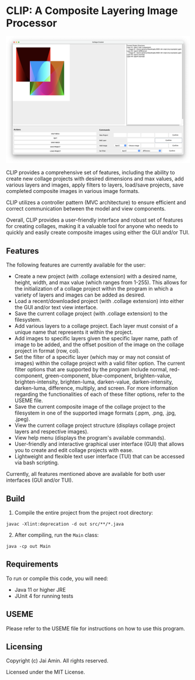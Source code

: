 # CLIP: A Composite Layering Image Processor

![CLIP GUI](res/clip-demo.png)

CLIP provides a comprehensive set of features, including the ability to create new collage projects with desired dimensions and max values, add various layers and images, apply filters to layers, load/save projects, save completed composite images in various image formats.

CLIP utilizes a controller pattern (MVC architecture) to ensure efficient and correct communication between the model and view components.

Overall, CLIP provides a user-friendly interface and robust set of features for creating collages, making it a valuable tool for anyone who needs to quickly and easily create composite images using either the GUI and/or TUI.

## Features

The following features are currently available for the user:
- Create a new project (with .collage extension) with a desired name, height, width, and max value (which ranges from 1-255). This allows for the initialization of a collage project within the program in which a variety of layers and images can be added as desired.
- Load a recent/downloaded project (with .collage extension) into either the GUI and/or text view interface.
- Save the current collage project (with .collage extension) to the filesystem.
- Add various layers to a collage project. Each layer must consist of a unique name that represents it within the project.
- Add images to specific layers given the specific layer name, path of image to be added, and the offset position of the image on the collage project in format (row, col).
- Set the filter of a specific layer (which may or may not consist of images) within the collage project with a valid filter option. The current filter options that are supported by the program include normal, red-component, green-component, blue-component, brighten-value, brighten-intensity, brighten-luma, darken-value, darken-intensity, darken-luma, difference, multiply, and screen. For more information regarding the functionalities of each of these filter options, refer to the USEME file.
- Save the current composite image of the collage project to the filesystem in one of the supported image formats (.ppm, .png, .jpg, .jpeg).
- View the current collage project structure (displays collage project layers and respective images).
- View help menu (displays the program's available commands).
- User-friendly and interactive graphical user interface (GUI) that allows you to create and edit collage projects with ease. 
- Lightweight and flexible text user interface (TUI) that can be accessed via bash scripting.

Currently, all features mentioned above are available for both user interfaces (GUI and/or TUI).

## Build

1. Compile the entire project from the project root directory:

```
javac -Xlint:deprecation -d out src/**/*.java
```

2. After compiling, run the `Main` class:

```
java -cp out Main
```

## Requirements

To run or compile this code, you will need:

- Java 11 or higher JRE
- JUnit 4 for running tests

## USEME

Please refer to the USEME file for instructions on how to use this program.

## Licensing
Copyright (c) Jai Amin. All rights reserved.

Licensed under the MIT License.
